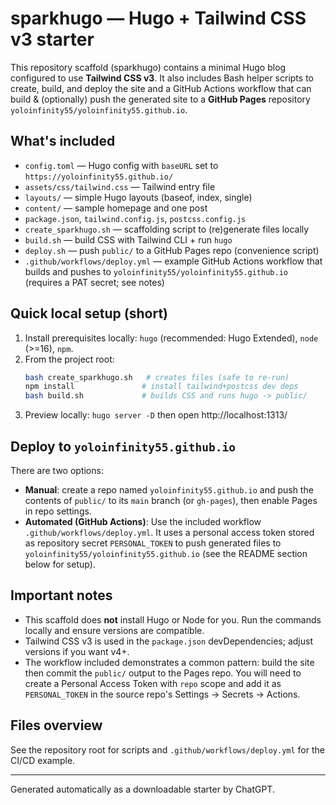 # sparkhugo — Hugo + Tailwind CSS v3 starter
This repository scaffold (sparkhugo) contains a minimal Hugo blog configured to use **Tailwind CSS v3**.
It also includes Bash helper scripts to create, build, and deploy the site and a GitHub Actions workflow
that can build & (optionally) push the generated site to a **GitHub Pages** repository `yoloinfinity55/yoloinfinity55.github.io`.

## What's included
- `config.toml` — Hugo config with `baseURL` set to `https://yoloinfinity55.github.io/`
- `assets/css/tailwind.css` — Tailwind entry file
- `layouts/` — simple Hugo layouts (baseof, index, single)
- `content/` — sample homepage and one post
- `package.json`, `tailwind.config.js`, `postcss.config.js`
- `create_sparkhugo.sh` — scaffolding script to (re)generate files locally
- `build.sh` — build CSS with Tailwind CLI + run `hugo`
- `deploy.sh` — push `public/` to a GitHub Pages repo (convenience script)
- `.github/workflows/deploy.yml` — example GitHub Actions workflow that builds and pushes to `yoloinfinity55/yoloinfinity55.github.io` (requires a PAT secret; see notes)

## Quick local setup (short)
1. Install prerequisites locally: `hugo` (recommended: Hugo Extended), `node` (>=16), `npm`.
2. From the project root:
   ```bash
   bash create_sparkhugo.sh   # creates files (safe to re-run)
   npm install               # install tailwind+postcss dev deps
   bash build.sh             # builds CSS and runs hugo -> public/
   ```
3. Preview locally: `hugo server -D` then open http://localhost:1313/

## Deploy to `yoloinfinity55.github.io`
There are two options:
- **Manual**: create a repo named `yoloinfinity55.github.io` and push the contents of `public/` to its `main` branch (or `gh-pages`), then enable Pages in repo settings.
- **Automated (GitHub Actions)**: Use the included workflow `.github/workflows/deploy.yml`. It uses a personal access token stored as repository secret `PERSONAL_TOKEN` to push generated files to `yoloinfinity55/yoloinfinity55.github.io` (see the README section below for setup).

## Important notes
- This scaffold does **not** install Hugo or Node for you. Run the commands locally and ensure versions are compatible.
- Tailwind CSS v3 is used in the `package.json` devDependencies; adjust versions if you want v4+.
- The workflow included demonstrates a common pattern: build the site then commit the `public/` output to the Pages repo. You will need to create a Personal Access Token with `repo` scope and add it as `PERSONAL_TOKEN` in the source repo's Settings → Secrets → Actions.

## Files overview
See the repository root for scripts and `.github/workflows/deploy.yml` for the CI/CD example.

---
Generated automatically as a downloadable starter by ChatGPT.
